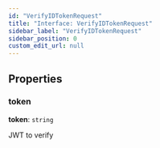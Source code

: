 ```yaml
---
id: "VerifyIDTokenRequest"
title: "Interface: VerifyIDTokenRequest"
sidebar_label: "VerifyIDTokenRequest"
sidebar_position: 0
custom_edit_url: null
---
```


## Properties

### token

 **token**: `string`

JWT to verify
